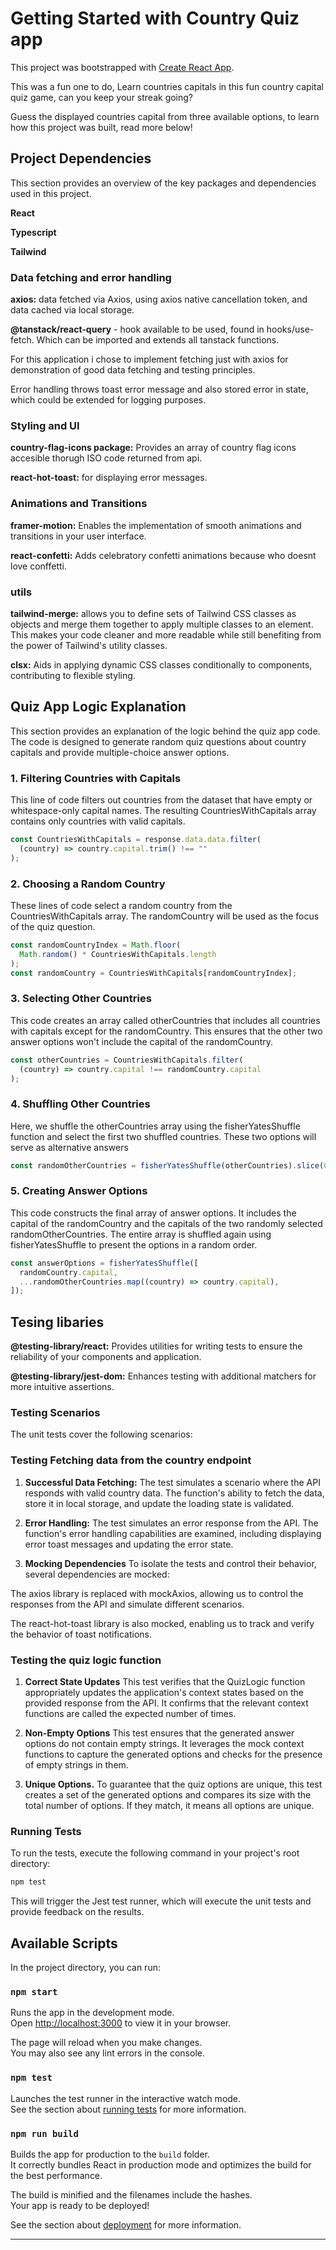 # Getting Started with Country Quiz app

This project was bootstrapped with [Create React App](https://github.com/facebook/create-react-app).

This was a fun one to do, Learn countries capitals in this fun country capital quiz game, can you keep your streak going?

Guess the displayed countries capital from three available options, to learn how this project was built, read more below!

## Project Dependencies

This section provides an overview of the key packages and dependencies used in this project.

<strong>React</strong>

<strong>Typescript</strong>

<strong>Tailwind</strong>

### Data fetching and error handling

<strong>axios:</strong> data fetched via Axios, using axios native cancellation token, and data cached via local storage.

<strong>@tanstack/react-query</strong> - hook available to be used, found in hooks/use-fetch. Which can be imported and extends all tanstack functions.

For this application i chose to implement fetching just with axios for demonstration of good data fetching and testing principles.

Error handling throws toast error message and also stored error in state, which could be extended for logging purposes.

### Styling and UI

<strong>country-flag-icons package:</strong> Provides an array of country flag icons accesible thorugh ISO code returned from api.

<strong>react-hot-toast:</strong> for displaying error messages.

### Animations and Transitions

<strong>framer-motion:</strong> Enables the implementation of smooth animations and transitions in your user interface.

<strong>react-confetti:</strong> Adds celebratory confetti animations because who doesnt love conffetti.

### utils

<strong>tailwind-merge:</strong> allows you to define sets of Tailwind CSS classes as objects and merge them together to apply multiple classes to an element. This makes your code cleaner and more readable while still benefiting from the power of Tailwind's utility classes.

<strong>clsx:</strong> Aids in applying dynamic CSS classes conditionally to components, contributing to flexible styling.

## Quiz App Logic Explanation

This section provides an explanation of the logic behind the quiz app code. The code is designed to generate random quiz questions about country capitals and provide multiple-choice answer options.

### 1. Filtering Countries with Capitals

This line of code filters out countries from the dataset that have empty or whitespace-only capital names. The resulting CountriesWithCapitals array contains only countries with valid capitals.

```javascript
const CountriesWithCapitals = response.data.data.filter(
  (country) => country.capital.trim() !== ""
);
```

### 2. Choosing a Random Country

These lines of code select a random country from the CountriesWithCapitals array. The randomCountry will be used as the focus of the quiz question.

```javascript
const randomCountryIndex = Math.floor(
  Math.random() * CountriesWithCapitals.length
);
const randomCountry = CountriesWithCapitals[randomCountryIndex];
```

### 3. Selecting Other Countries

This code creates an array called otherCountries that includes all countries with capitals except for the randomCountry. This ensures that the other two answer options won't include the capital of the randomCountry.

```javascript
const otherCountries = CountriesWithCapitals.filter(
  (country) => country.capital !== randomCountry.capital
);
```

### 4. Shuffling Other Countries

Here, we shuffle the otherCountries array using the fisherYatesShuffle function and select the first two shuffled countries. These two options will serve as alternative answers

```javascript
const randomOtherCountries = fisherYatesShuffle(otherCountries).slice(0, 2);
```

### 5. Creating Answer Options

This code constructs the final array of answer options. It includes the capital of the randomCountry and the capitals of the two randomly selected randomOtherCountries. The entire array is shuffled again using fisherYatesShuffle to present the options in a random order.

```javascript
const answerOptions = fisherYatesShuffle([
  randomCountry.capital,
  ...randomOtherCountries.map((country) => country.capital),
]);
```

## Tesing libaries

<strong>@testing-library/react:</strong> Provides utilities for writing tests to ensure the reliability of your components and application.

<strong>@testing-library/jest-dom:</strong> Enhances testing with additional matchers for more intuitive assertions.

### Testing Scenarios

The unit tests cover the following scenarios:

### Testing Fetching data from the country endpoint

1. <strong>Successful Data Fetching:</strong> The test simulates a scenario where the API responds with valid country data. The function's ability to fetch the data, store it in local storage, and update the loading state is validated.

2. <strong>Error Handling:</strong> The test simulates an error response from the API. The function's error handling capabilities are examined, including displaying error toast messages and updating the error state.

3. <strong>Mocking Dependencies</strong>
   To isolate the tests and control their behavior, several dependencies are mocked:

The axios library is replaced with mockAxios, allowing us to control the responses from the API and simulate different scenarios.

The react-hot-toast library is also mocked, enabling us to track and verify the behavior of toast notifications.

### Testing the quiz logic function

1. <strong>Correct State Updates</strong>
   This test verifies that the QuizLogic function appropriately updates the application's context states based on the provided response from the API. It confirms that the relevant context functions are called the expected number of times.

2. <strong>Non-Empty Options</strong>
   This test ensures that the generated answer options do not contain empty strings. It leverages the mock context functions to capture the generated options and checks for the presence of empty strings in them.

3. <strong>Unique Options.</strong>
   To guarantee that the quiz options are unique, this test creates a set of the generated options and compares its size with the total number of options. If they match, it means all options are unique.

### Running Tests

To run the tests, execute the following command in your project's root directory:

```javascript
npm test
```

This will trigger the Jest test runner, which will execute the unit tests and provide feedback on the results.

## Available Scripts

In the project directory, you can run:

### `npm start`

Runs the app in the development mode.\
Open [http://localhost:3000](http://localhost:3000) to view it in your browser.

The page will reload when you make changes.\
You may also see any lint errors in the console.

### `npm test`

Launches the test runner in the interactive watch mode.\
See the section about [running tests](https://facebook.github.io/create-react-app/docs/running-tests) for more information.

### `npm run build`

Builds the app for production to the `build` folder.\
It correctly bundles React in production mode and optimizes the build for the best performance.

The build is minified and the filenames include the hashes.\
Your app is ready to be deployed!

See the section about [deployment](https://facebook.github.io/create-react-app/docs/deployment) for more information.

---
